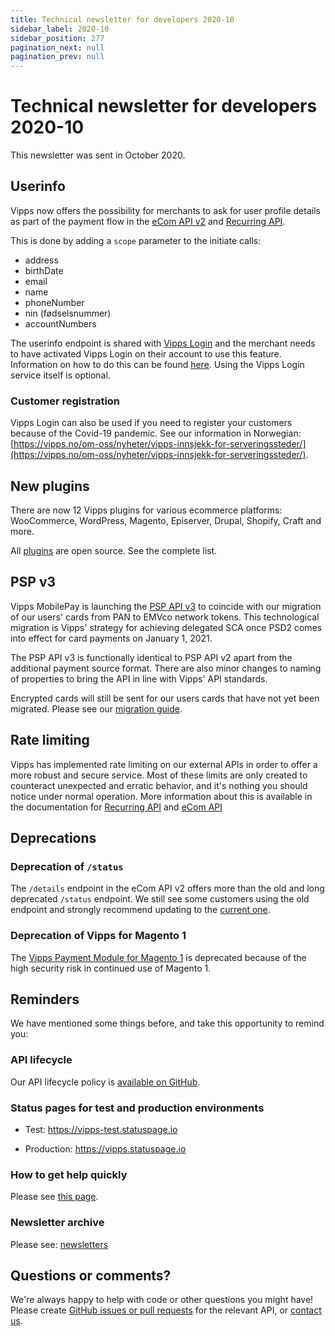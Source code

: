 ```yaml
---
title: Technical newsletter for developers 2020-10
sidebar_label: 2020-10
sidebar_position: 277
pagination_next: null
pagination_prev: null
---
```



# Technical newsletter for developers 2020-10

This newsletter was sent in October 2020.

## Userinfo

Vipps now offers the possibility for merchants to ask for user profile details as part of the payment flow in the
[eCom API v2](https://developer.vippsmobilepay.com/docs/APIs/ecom-api/vipps-ecom-api#userinfo)
and
[Recurring API](https://developer.vippsmobilepay.com/docs/APIs/recurring-api/vipps-recurring-api#userinfo).

This is done by adding a `scope` parameter to the initiate calls:

* address
* birthDate
* email
* name
* phoneNumber
* nin (fødselsnummer)
* accountNumbers

The userinfo endpoint is shared with
[Vipps Login](https://developer.vippsmobilepay.com/docs/APIs/login-api)
and the merchant needs to have
activated Vipps Login on their account to use this feature. Information on how
to do this can be found
[here](https://developer.vippsmobilepay.com/docs/APIs/login-api/vipps-login-api-faq#how-can-i-activate-and-set-up-vipps-login).
Using the Vipps Login service itself is optional.

### Customer registration

Vipps Login can also be used if you need to register your customers because of
the Covid-19 pandemic. See our information in Norwegian:
[https://vipps.no/om-oss/nyheter/vipps-innsjekk-for-serveringssteder/](https://vipps.no/om-oss/nyheter/vipps-innsjekk-for-serveringssteder/).

## New plugins

There are now 12 Vipps plugins for various ecommerce platforms:
WooCommerce, WordPress, Magento, Episerver, Drupal, Shopify, Craft and more.

All [plugins](https://developer.vippsmobilepay.com/docs/plugins) are open source. See the complete list.

## PSP v3

Vipps MobilePay is launching the
[PSP API v3](https://developer.vippsmobilepay.com/docs/APIs/psp-api)
to coincide with our migration of our users' cards from PAN to EMVco network
tokens. This technological migration is Vipps' strategy for achieving delegated
SCA once PSD2 comes into effect for card payments on January 1, 2021.

The PSP API v3 is functionally identical to PSP API v2 apart from the
additional payment source format. There are also minor changes to naming of
properties to bring the API in line with Vipps' API standards.

Encrypted cards will still be sent for our users cards that have not yet been
migrated. Please see our [migration guide](https://developer.vippsmobilepay.com/docs/APIs/psp-api/v2-deprecation).

## Rate limiting

Vipps has implemented rate limiting on our external APIs in order to offer a
more robust and secure service. Most of these limits are only created to
counteract unexpected and erratic behavior, and it's nothing you should notice
under normal operation. More information about this is available in the
documentation for
[Recurring API](https://developer.vippsmobilepay.com/docs/APIs/recurring-api/vipps-recurring-api#rate-limiting)
and
[eCom API](https://developer.vippsmobilepay.com/docs/APIs/ecom-api/vipps-ecom-api#rate-limiting)

## Deprecations

### Deprecation of `/status`

The `/details` endpoint in the eCom API v2 offers more than the old
and long deprecated `/status` endpoint. We still see some customers using
the old endpoint and strongly recommend updating to the
[current one](https://developer.vippsmobilepay.com/docs/APIs/ecom-api/vipps-ecom-api#get-payment-details).

### Deprecation of Vipps for Magento 1

The
[Vipps Payment Module for Magento 1](https://github.com/vippsas/vipps-magento-v1/blob/master/README.md)
is deprecated because of the high security risk in continued use of Magento 1.

## Reminders

We have mentioned some things before, and take this opportunity to remind you:

### API lifecycle

Our API lifecycle policy is
[available on GitHub](../common-topics/api-lifecycle.md).

### Status pages for test and production environments

* Test: <https://vipps-test.statuspage.io>

* Production: <https://vipps.statuspage.io>

### How to get help quickly

Please see
[this page](https://developer.vippsmobilepay.com/docs/contact).

### Newsletter archive

Please see: [newsletters](https://developer.vippsmobilepay.com/docs/newsletters)

## Questions or comments?

We're always happy to help with code or other questions you might have!
Please create [GitHub issues or pull requests](https://github.com/vippsas)
for the relevant API,
or [contact us](https://developer.vippsmobilepay.com/docs/contact).
